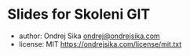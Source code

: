 # Slides for Skoleni GIT

- author: Ondrej Sika <ondrej@ondrejsika.com>
- license: MIT <https://ondrejsika.com/license/mit.txt>

